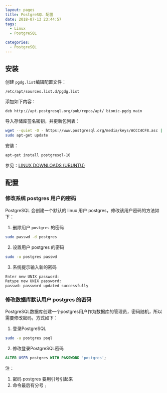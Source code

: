 ```yaml
---
layout: pages
title: PostgreSQL 配置
date: 2018-07-13 23:44:57
tags:
  - Linux
  - PostgreSQL

categories: 
  - PostgreSQL
---
```


## 安装

创建 `pgdg.list`编辑配置文件：

    /etc/apt/sources.list.d/pgdg.list

添加如下内容：

```bash
deb http://apt.postgresql.org/pub/repos/apt/ bionic-pgdg main
```

导入存储库签名密钥，并更新包列表：

```bash
wget --quiet -O - https://www.postgresql.org/media/keys/ACCC4CF8.asc | sudo apt-key add -
sudo apt-get update
```

安装：

```bash
apt-get install postgresql-10
```

参见：[LINUX DOWNLOADS (UBUNTU)](https://www.postgresql.org/download/linux/ubuntu/)

## 配置

### 修改系统 postgres 用户的密码

PostgreSQL 会创建一个默认的 linux 用户 postgres，修改该用户密码的方法如下：

1. 删除用户 `postgres` 的密码

```bash
sudo passwd -d postgres
```

2. 设置用户 postgres 的密码

```bash
sudo -u postgres passwd
```

3. 系统提示输入新的密码

```bash
Enter new UNIX password:
Retype new UNIX password:
passwd: password updated successfully
```

### 修改数据库默认用户 postgres 的密码
PostgreSQL数据库创建一个postgres用户作为数据库的管理员，密码随机，所以需要修改密码，方式如下：

1. 登录PostgreSQL
```bash
sudo -u postgres psql
```
2. 修改登录PostgreSQL密码
```sql
ALTER USER postgres WITH PASSWORD 'postgres';
```
注：
1. 密码 postgres 要用引号引起来
2. 命令最后有分号 `;`
